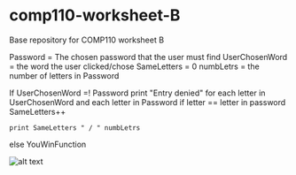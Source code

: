 # comp110-worksheet-B
Base repository for COMP110 worksheet B

Password = The chosen password that the user must find
UserChosenWord = the word the user clicked/chose
SameLetters = 0
numbLetrs = the number of letters in Password

If UserChosenWord =! Password
	print "Entry denied"
	for each letter in UserChosenWord and each letter in Password
		if letter == letter in password
			SameLetters++
			
	print SameLetters " / " numbLetrs
else 
	YouWinFunction


![alt text](https://imgur.com/vdhSBUX)